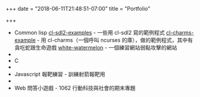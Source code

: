 +++
date = "2018-06-11T21:48:51-07:00"
title = "Portfolio"

+++

* Common lisp
[cl-sdl2-examples](https://github.com/ex7763/cl-sdl2-examples) - 一些用 cl-sdl2 寫的範例程式
[cl-charms-example](https://github.com/ex7763/cl-charms-example) - 用 cl-charms（一個呼叫 ncurses 的庫），做的範例程式，其中有貪吃蛇跟生命遊戲
[white-watermelon](https://github.com/ex7763/white-watermelon) - 一個練習網站弱點攻擊的網站
* 
* C
* 
* Javascript
報靶練習 - 訓練射箭報靶用
* 
* Web
問答小遊戲 - 1062 行動科技與社會的期末專題
